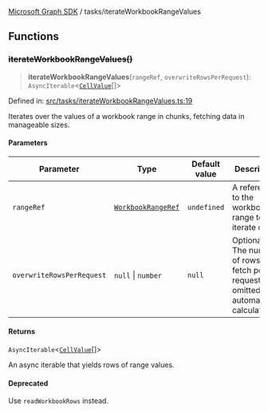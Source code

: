 [Microsoft Graph SDK](../README.md) / tasks/iterateWorkbookRangeValues

## Functions

### ~~iterateWorkbookRangeValues()~~

> **iterateWorkbookRangeValues**(`rangeRef`, `overwriteRowsPerRequest`): `AsyncIterable`\<[`CellValue`](../CellValue.md#cellvalue)[]\>

Defined in: [src/tasks/iterateWorkbookRangeValues.ts:19](https://github.com/Future-Secure-AI/microsoft-graph/blob/main/src/tasks/iterateWorkbookRangeValues.ts#L19)

Iterates over the values of a workbook range in chunks, fetching data in manageable sizes.

#### Parameters

| Parameter | Type | Default value | Description |
| ------ | ------ | ------ | ------ |
| `rangeRef` | [`WorkbookRangeRef`](../WorkbookRangeRef.md#workbookrangeref) | `undefined` | A reference to the workbook range to iterate over. |
| `overwriteRowsPerRequest` | `null` \| `number` | `null` | Optional. The number of rows to fetch per request. If omitted, it is automatically calculated. |

#### Returns

`AsyncIterable`\<[`CellValue`](../CellValue.md#cellvalue)[]\>

An async iterable that yields rows of range values.

#### Deprecated

Use `readWorkbookRows` instead.
